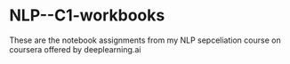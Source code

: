 # NLP--C1-workbooks
These are the notebook assignments from my NLP sepceliation course on coursera offered by deeplearning.ai
